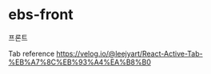 # ebs-front
프론트

Tab reference
https://velog.io/@leejyart/React-Active-Tab-%EB%A7%8C%EB%93%A4%EA%B8%B0
